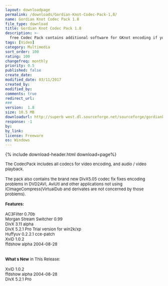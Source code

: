 ```yaml
---
layout: downloadpage
permalink: /downloads/Gordian-Knot-Codec-Pack-1,8/
name: Gordian Knot Codec Pack 1.8
file_type: download
title: Gordian Knot Codec Pack 1.8
description: >-
  free Codec Pack contains additional software for GKnot encoding if you don  t have it already
tags: [Video]
category: Multimedia
sort_order: 100
rating: 100
changefreq: monthly
priority: 0.5
published: false
create_date: 
modified_date: 03/11/2017
created_by: 
modified_by: 
comments: true
redirect_url: 
### 
version:  1.8
size: 10.5 MB
downloadurl: http://superb west.dl.sourceforge.net/sourceforge/gordianknot/Gordian.Knot.Codec.Pack.1.8.Setup.exe
response: -1
by: 
by_link: 
license: Freeware
os: Windows
---
```


{% include download-header.html download=page%}

<p style="fix-download-text !important">
<p><font size="2">The CodecPack includes all codecs for video encoding, and audio / video playback. <br />
<br />
The pack also contains the brand new DivX5.05 codec fix fixes encoding problems in DVD2AVI, AviUtl and other applications not using ICImageCompress(VirtualDub and derivates are not concerned by those problems).<br />
<br />
<span class="articleDetailsLink"><strong>Features:</strong></span><br />
<br />
AC3Filter 0.70b <br />
Morgan Stream Switcher 0.99 <br />
DivX 3.11 alpha <br />
DivX 5.2.1 Pro Trial version for win2k/xp <br />
Huffyuv 0.2.2.1 cce-patch <br />
XviD 1.0.2<br />
ffdshow alpha 2004-08-28<br />
<br />
<br />
<strong>What s New</strong> in This Release:<br />
<br />
XviD 1.0.2<br />
ffdshow alpha 2004-08-28<br />
DivX 5.2.1 Pro</font></p></p>
